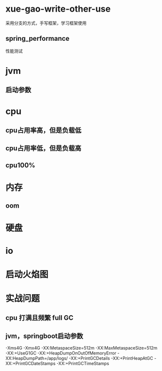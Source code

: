 # xue-gao-write-other-use
采用分支的方式，手写框架，学习框架使用
## spring_performance
性能测试

# jvm
## 启动参数

# cpu
## cpu占用率高，但是负载低

## cpu占用率低，但是负载高

## cpu100%


# 内存
## oom


# 硬盘


# io

# 启动火焰图



# 实战问题
## cpu 打满且频繁 full GC

## jvm，springboot启动参数
-Xms4G
-Xmx4G
-XX:MetaspaceSize=512m
-XX:MaxMetaspaceSize=512m
-XX:+UseG1GC
-XX:+HeapDumpOnOutOfMemoryError
-XX:HeapDumpPath=/app/logs/
-XX:+PrintGCDetails
-XX:+PrintHeapAtGC
-XX:+PrintGCDateStamps
-XX:+PrintGCTimeStamps



